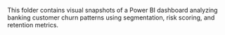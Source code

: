 This folder contains visual snapshots of a Power BI dashboard analyzing banking customer churn patterns using segmentation, risk scoring, and retention metrics.
